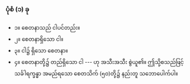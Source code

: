### ပုံစံ (၁) ခု

- ၁။ စေတနာသည် ငါပင်တည်း။
- ၂။ စေတနာရှိသော ငါ။
- ၃။ ငါ၌ ရှိသော စေတနာ။
- ၄။ စေတနာတို့၌ တည်ရှိသော ငါ --- ဟု အသီးအသီး စွဲယူ၏။ 
ဤသို့စသည်ဖြင့် သင်္ခါရက္ခန္ဓာ အမည်ရသော စေတသိက် (၅၀)တို့၌ နည်းတူ သဘောပေါက်ပါ။